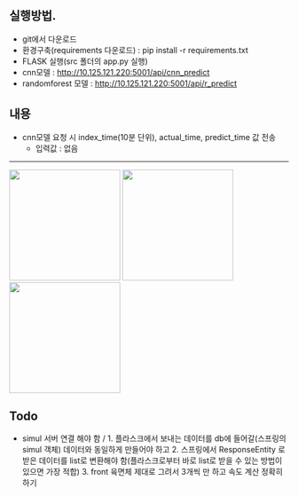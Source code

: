 ## 실행방법.
- git에서 다운로드
- 환경구축(requirements 다운로드) : pip install -r requirements.txt
- FLASK 실행(src 폴더의 app.py 실행) 
- cnn모델 : http://10.125.121.220:5001/api/cnn_predict
- randomforest 모델 : http://10.125.121.220:5001/api/r_predict

## 내용
- cnn모델 요청 시 index_time(10분 단위), actual_time, predict_time 값 전송
    - 입력값 : 없음

------
<img width="200" src="https://github.com/HyeongChank/P7_Simulator/assets/122770625/7074be29-84d9-4b16-8526-a5448c99bc81.gif"/>

<img width="200" src="https://github.com/HyeongChank/P7_Simulator/assets/122770625/5ad11f0e-2cde-49e7-8fe0-5cda92f9bf12.gif"/>

<img width="200" src="https://github.com/HyeongChank/P7_Simulator/assets/122770625/6448b5f8-81ff-43ac-9c23-463cd9c26abe.png"/>


## Todo
- simul 서버 연결 해야 함 / 1. 플라스크에서 보내는 데이터를 db에 들어갈(스프링의 simul 객체) 데이터와 동일하게 만들어야 하고  2. 스프링에서 ResponseEntity<String> 로 받은 데이터를 list로 변환해야 함(플라스크로부터 바로 list로 받을 수 있는 방법이 있으면 가장 적합)  3. front 육면체 제대로 그려서 3개씩 만 하고 속도 계산 정확히 하기